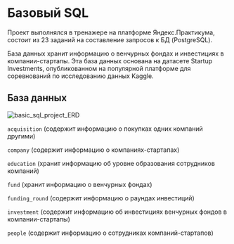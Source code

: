 # Базовый SQL

Проект выполнялся в тренажере на платформе Яндекс.Практикума, состоит из 23 заданий на составление запросов к БД (PostgreSQL).

База данных хранит информацию о венчурных фондах и инвестициях в компании-стартапы. Эта база данных основана на датасете Startup Investments, опубликованном на популярной платформе для соревнований по исследованию данных Kaggle. 

## База данных
![basic_sql_project_ERD](https://github.com/user-attachments/assets/c1e5e225-b356-428f-bfd1-b0138ed8e193)


`acquisition` (cодержит информацию о покупках одних компаний другими)

`company` (cодержит информацию о компаниях-стартапах)

`education` (хранит информацию об уровне образования сотрудников компаний)

`fund` (хранит информацию о венчурных фондах)

`funding_round` (содержит информацию о раундах инвестиций)

`investment` (cодержит информацию об инвестициях венчурных фондов в компании-стартапы)

`people` (cодержит информацию о сотрудниках компаний-стартапов)
